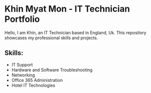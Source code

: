 # Khin Myat Mon - IT Technician Portfolio

Hello, I am Khin, an IT Technician based in England, Uk. This repository showcases my professional skills and projects.

## Skills:
- IT Support
- Hardware and Software Troubleshooting
- Networking
- Office 365 Administration
- Hotel IT Technologies



